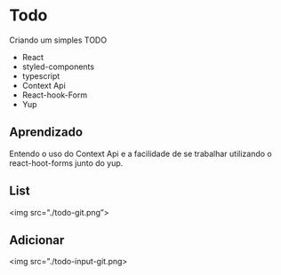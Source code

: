 #  Todo

Criando um simples TODO

* React
* styled-components
* typescript
* Context Api 
* React-hook-Form
* Yup 


## Aprendizado

Entendo o uso do Context Api e a facilidade de se trabalhar utilizando o react-hoot-forms 
junto do yup.


## List 
<img src="./todo-git.png”>


## Adicionar

<img src="./todo-input-git.png>
